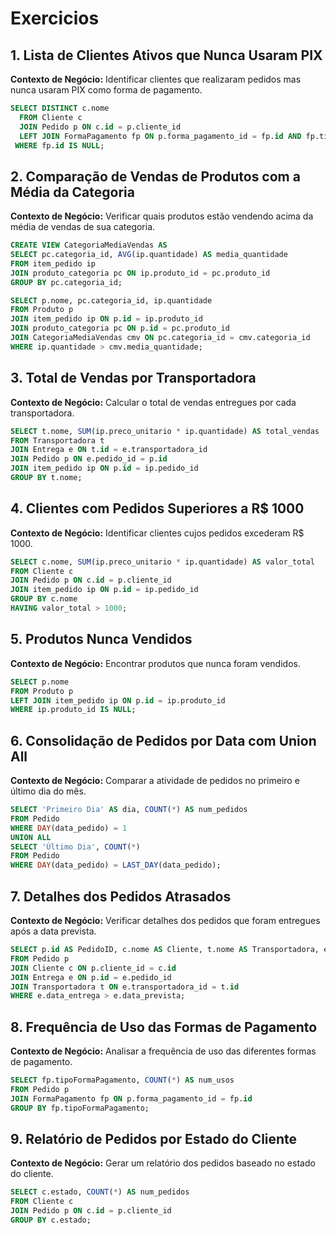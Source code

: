 # Exercicios

## 1. Lista de Clientes Ativos que Nunca Usaram PIX
**Contexto de Negócio:** Identificar clientes que realizaram pedidos mas nunca usaram PIX como forma de pagamento.

```sql
SELECT DISTINCT c.nome
  FROM Cliente c
  JOIN Pedido p ON c.id = p.cliente_id
  LEFT JOIN FormaPagamento fp ON p.forma_pagamento_id = fp.id AND fp.tipoFormaPagamento = 'PIX'
 WHERE fp.id IS NULL;
```

## 2. Comparação de Vendas de Produtos com a Média da Categoria
**Contexto de Negócio:** Verificar quais produtos estão vendendo acima da média de vendas de sua categoria.

```sql
CREATE VIEW CategoriaMediaVendas AS
SELECT pc.categoria_id, AVG(ip.quantidade) AS media_quantidade
FROM item_pedido ip
JOIN produto_categoria pc ON ip.produto_id = pc.produto_id
GROUP BY pc.categoria_id;

SELECT p.nome, pc.categoria_id, ip.quantidade
FROM Produto p
JOIN item_pedido ip ON p.id = ip.produto_id
JOIN produto_categoria pc ON p.id = pc.produto_id
JOIN CategoriaMediaVendas cmv ON pc.categoria_id = cmv.categoria_id
WHERE ip.quantidade > cmv.media_quantidade;
```

## 3. Total de Vendas por Transportadora
**Contexto de Negócio:** Calcular o total de vendas entregues por cada transportadora.

```sql
SELECT t.nome, SUM(ip.preco_unitario * ip.quantidade) AS total_vendas
FROM Transportadora t
JOIN Entrega e ON t.id = e.transportadora_id
JOIN Pedido p ON e.pedido_id = p.id
JOIN item_pedido ip ON p.id = ip.pedido_id
GROUP BY t.nome;
```

## 4. Clientes com Pedidos Superiores a R$ 1000
**Contexto de Negócio:** Identificar clientes cujos pedidos excederam R$ 1000.

```sql
SELECT c.nome, SUM(ip.preco_unitario * ip.quantidade) AS valor_total
FROM Cliente c
JOIN Pedido p ON c.id = p.cliente_id
JOIN item_pedido ip ON p.id = ip.pedido_id
GROUP BY c.nome
HAVING valor_total > 1000;
```

## 5. Produtos Nunca Vendidos
**Contexto de Negócio:** Encontrar produtos que nunca foram vendidos.

```sql
SELECT p.nome
FROM Produto p
LEFT JOIN item_pedido ip ON p.id = ip.produto_id
WHERE ip.produto_id IS NULL;
```

## 6. Consolidação de Pedidos por Data com Union All
**Contexto de Negócio:** Comparar a atividade de pedidos no primeiro e último dia do mês.

```sql
SELECT 'Primeiro Dia' AS dia, COUNT(*) AS num_pedidos
FROM Pedido
WHERE DAY(data_pedido) = 1
UNION ALL
SELECT 'Último Dia', COUNT(*)
FROM Pedido
WHERE DAY(data_pedido) = LAST_DAY(data_pedido);
```

## 7. Detalhes dos Pedidos Atrasados
**Contexto de Negócio:** Verificar detalhes dos pedidos que foram entregues após a data prevista.

```sql
SELECT p.id AS PedidoID, c.nome AS Cliente, t.nome AS Transportadora, e.data_prevista, e.data_entrega
FROM Pedido p
JOIN Cliente c ON p.cliente_id = c.id
JOIN Entrega e ON p.id = e.pedido_id
JOIN Transportadora t ON e.transportadora_id = t.id
WHERE e.data_entrega > e.data_prevista;
```
## 8. Frequência de Uso das Formas de Pagamento
**Contexto de Negócio:** Analisar a frequência de uso das diferentes formas de pagamento.

```sql
SELECT fp.tipoFormaPagamento, COUNT(*) AS num_usos
FROM Pedido p
JOIN FormaPagamento fp ON p.forma_pagamento_id = fp.id
GROUP BY fp.tipoFormaPagamento;
```

## 9. Relatório de Pedidos por Estado do Cliente
**Contexto de Negócio:** Gerar um relatório dos pedidos baseado no estado do cliente.

```sql
SELECT c.estado, COUNT(*) AS num_pedidos
FROM Cliente c
JOIN Pedido p ON c.id = p.cliente_id
GROUP BY c.estado;
```
